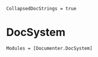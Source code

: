 ```@meta
CollapsedDocStrings = true
```

# DocSystem

```@autodocs
Modules = [Documenter.DocSystem]
```
